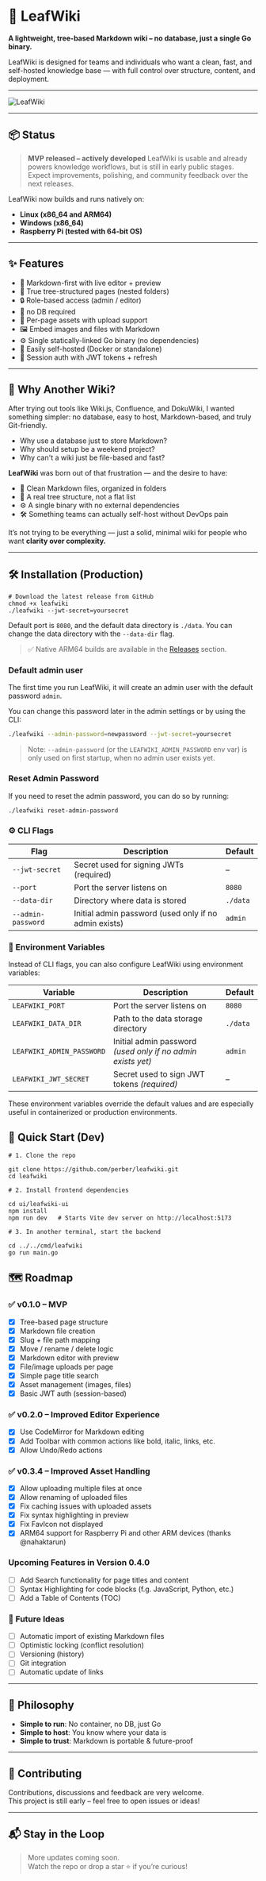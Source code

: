 # 🌿 LeafWiki

**A lightweight, tree-based Markdown wiki – no database, just a single Go binary.**

LeafWiki is designed for teams and individuals who want a clean, fast, and self-hosted knowledge base — with full control over structure, content, and deployment.

---

![LeafWiki](./preview.gif)

---

## 📦 Status

> **MVP released – actively developed** 
LeafWiki is usable and already powers knowledge workflows, but is still in early public stages.  
Expect improvements, polishing, and community feedback over the next releases.

LeafWiki now builds and runs natively on:
- **Linux (x86_64 and ARM64)**
- **Windows (x86_64)**
- **Raspberry Pi (tested with 64-bit OS)**

---

## ✨ Features

- 🧾 Markdown-first with live editor + preview
- 🌲 True tree-structured pages (nested folders)
- 🔒 Role-based access (admin / editor)
- 🧠 no DB required
- 📂 Per-page assets with upload support
- 🖼️ Embed images and files with Markdown
- ⚙️ Single statically-linked Go binary (no dependencies)
- 🚀 Easily self-hosted (Docker or standalone)
- 🔁 Session auth with JWT tokens + refresh

---

## 💭 Why Another Wiki?

After trying out tools like Wiki.js, Confluence, and DokuWiki, I wanted something simpler: no database, easy to host, Markdown-based, and truly Git-friendly.

- Why use a database just to store Markdown?
- Why should setup be a weekend project?
- Why can't a wiki just be file-based and fast?

**LeafWiki** was born out of that frustration — and the desire to have:

- 🧾 Clean Markdown files, organized in folders
- 🧠 A real tree structure, not a flat list
- ⚙️ A single binary with no external dependencies
- 🛠️ Something teams can actually self-host without DevOps pain

It’s not trying to be everything — just a solid, minimal wiki for people who want **clarity over complexity.**

---

## 🛠️ Installation (Production)

```
# Download the latest release from GitHub
chmod +x leafwiki
./leafwiki --jwt-secret=yoursecret
```

Default port is `8080`, and the default data directory is `./data`.
You can change the data directory with the `--data-dir` flag.

> ✅ Native ARM64 builds are available in the [Releases](https://github.com/perber/leafwiki/releases) section.

### Default admin user

The first time you run LeafWiki, it will create an admin user with the default password `admin`.

You can change this password later in the admin settings or by using the CLI:

```bash
./leafwiki --admin-password=newpassword --jwt-secret=yoursecret
```

> Note: `--admin-password` (or the `LEAFWIKI_ADMIN_PASSWORD` env var) is only used on first startup, when no admin user exists yet.


### Reset Admin Password
If you need to reset the admin password, you can do so by running:

```bash
./leafwiki reset-admin-password
```

### ⚙️ CLI Flags

| Flag               | Description                                 | Default       |
|--------------------|-------------------------------------------------------------|---------------|
| `--jwt-secret`     | Secret used for signing JWTs (required)                     | –             |
| `--port`           | Port the server listens on                                  | `8080`        |
| `--data-dir`       | Directory where data is stored                              | `./data`      |
| `--admin-password` | Initial admin password (used only if no admin exists)       | `admin`       |
   

### 🌱 Environment Variables

Instead of CLI flags, you can also configure LeafWiki using environment variables:

| Variable                 | Description                                                  | Default    |
|--------------------------|--------------------------------------------------------------|------------|
| `LEAFWIKI_PORT`          | Port the server listens on                                   | `8080`     |
| `LEAFWIKI_DATA_DIR`      | Path to the data storage directory                           | `./data`   |
| `LEAFWIKI_ADMIN_PASSWORD`| Initial admin password *(used only if no admin exists yet)*  | `admin`    |
| `LEAFWIKI_JWT_SECRET`    | Secret used to sign JWT tokens *(required)*                  | –          |

These environment variables override the default values and are especially useful in containerized or production environments.


## 🚀 Quick Start (Dev)

```
# 1. Clone the repo

git clone https://github.com/perber/leafwiki.git
cd leafwiki

# 2. Install frontend dependencies

cd ui/leafwiki-ui
npm install
npm run dev   # Starts Vite dev server on http://localhost:5173

# 3. In another terminal, start the backend

cd ../../cmd/leafwiki
go run main.go
```


## 🗺️ Roadmap

### ✅ v0.1.0 – MVP
- [x] Tree-based page structure
- [x] Markdown file creation
- [x] Slug + file path mapping
- [x] Move / rename / delete logic
- [x] Markdown editor with preview
- [x] File/image uploads per page
- [x] Simple page title search
- [x] Asset management (images, files)
- [x] Basic JWT auth (session-based)

### ✅ v0.2.0 – Improved Editor Experience
- [x] Use CodeMirror for Markdown editing
- [x] Add Toolbar with common actions like bold, italic, links, etc.
- [x] Allow Undo/Redo actions

### ✅ v0.3.4 – Improved Asset Handling
- [x] Allow uploading multiple files at once
- [x] Allow renaming of uploaded files
- [x] Fix caching issues with uploaded assets
- [x] Fix syntax highlighting in preview
- [x] Fix FavIcon not displayed
- [x] ARM64 support for Raspberry Pi and other ARM devices (thanks @nahaktarun)

### Upcoming Features in Version 0.4.0
- [ ] Add Search functionality for page titles and content
- [ ] Syntax Highlighting for code blocks (f.g. JavaScript, Python, etc.)
- [ ] Add a Table of Contents (TOC)

### 🧪 Future Ideas
- [ ] Automatic import of existing Markdown files
- [ ] Optimistic locking (conflict resolution)
- [ ] Versioning (history)
- [ ] Git integration
- [ ] Automatic update of links

---

## 🧠 Philosophy

- **Simple to run**: No container, no DB, just Go
- **Simple to host**: You know where your data is
- **Simple to trust**: Markdown is portable & future-proof

---

## 🙋 Contributing

Contributions, discussions and feedback are very welcome.  
This project is still early – feel free to open issues or ideas!

---

## 📬 Stay in the Loop

> More updates coming soon.  
> Watch the repo or drop a star ⭐ if you’re curious!
